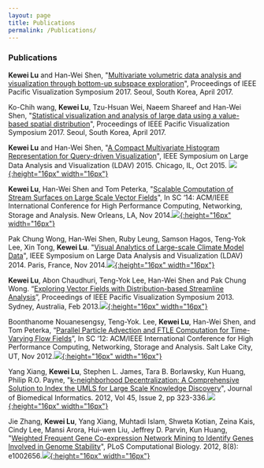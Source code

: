 ```yaml
---
layout: page
title: Publications
permalink: /Publications/
---
```



### Publications ###
**Kewei Lu** and Han-Wei Shen, "[Multivariate volumetric data analysis and visualization through bottom-up subspace exploration](http://ieeexplore.ieee.org/abstract/document/8031588/)", Proceedings of IEEE Pacific Visualization Symposium 2017. Seoul, South Korea, April 2017.

Ko-Chih wang, **Kewei Lu**, Tzu-Hsuan Wei, Naeem Shareef and Han-Wei Shen, "[Statistical visualization and analysis of large data using a value-based spatial distribution](http://ieeexplore.ieee.org/abstract/document/8031590/)", Proceedings of IEEE Pacific Visualization Symposium 2017. Seoul, South Korea, April 2017.

**Kewei Lu** and Han-Wei Shen, "[A Compact Multivariate Histogram Representation for Query-driven Visualization](http://ieeexplore.ieee.org/abstract/document/7348071/)", IEEE Symposium on Large Data Analysis and Visualization (LDAV) 2015. Chicago, IL, Oct 2015.
[![](../img/icon/pdf.jpeg){:height="16px" width="16px"}](../papers/LDAV15.pdf)

**Kewei Lu**, Han-Wei Shen and Tom Peterka, "[Scalable Computation of Stream Surfaces on Large Scale Vector Fields](http://ieeexplore.ieee.org/abstract/document/7013069/?section=abstract)", In SC ‘14: ACM/IEEE International Conference for High Performance Computing, Networking, Storage and Analysis. New Orleans, LA, Nov 2014.[![](../img/icon/pdf.jpeg){:height="16px" width="16px"}](../papers/pStreamSurface.pdf)  

Pak Chung Wong, Han-Wei Shen, Ruby Leung, Samson Hagos, Teng-Yok Lee, Xin Tong, **Kewei Lu**. "[Visual Analytics of Large-scale Climate Model Data](http://ieeexplore.ieee.org/document/7013208/)", IEEE Symposium on Large Data Analysis and Visualization (LDAV) 2014. Paris, France, Nov 2014.[![](../img/icon/pdf.jpeg){:height="16px" width="16px"}](../papers/LDAV2014.pdf)  

**Kewei Lu**, Abon Chaudhuri, Teng-Yok Lee, Han-Wei Shen and Pak Chung Wong. “[Exploring Vector Fields with Distribution-based Streamline Analysis](http://ieeexplore.ieee.org/abstract/document/6596153/)”, Proceedings of IEEE Pacific Visualization Symposium 2013. Sydney, Australia, Feb 2013.[![](../img/icon/pdf.jpeg){:height="16px" width="16px"}](../papers/pacificvis13.pdf)  

Boonthanome Nouanesengsy, Teng-Yok. Lee, **Kewei Lu**, Han-Wei Shen, and Tom Peterka, “[Parallel Particle Advection and FTLE Computation for Time-Varying Flow Fields](http://ieeexplore.ieee.org/abstract/document/6468541/)”, In SC ‘12: ACM/IEEE International Conference for High Performance Computing, Networking, Storage and Analysis. Salt Lake City, UT, Nov 2012.[![](../img/icon/pdf.jpeg){:height="16px" width="16px"}](../papers/sc12_ftle.pdf)  

Yang Xiang, **Kewei Lu**, Stephen L. James, Tara B. Borlawsky, Kun Huang, Philip R.O. Payne, "[k-neighborhood Decentralization: A Comprehensive Solution to Index the UMLS for Large Scale Knowledge Discovery](https://www.ncbi.nlm.nih.gov/pubmed/22154838)", Journal of Biomedical Informatics. 2012, Vol 45, Issue 2, pp 323-336.[![](../img/icon/pdf.jpeg){:height="16px" width="16px"}](../papers/kneighbour_2012.pdf)

Jie Zhang, **Kewei Lu**, Yang Xiang, Muhtadi Islam, Shweta Kotian, Zeina Kais, Cindy Lee, Mansi Arora, Hui-wen Liu, Jeffrey D. Parvin, Kun Huang, "[Weighted Frequent Gene Co-expression Network Mining to Identify Genes Involved in Genome Stability](https://www.ncbi.nlm.nih.gov/pubmed/22956898)", PLoS Computational Biology. 2012, 8(8): e1002656.[![](../img/icon/pdf.jpeg){:height="16px" width="16px"}](../papers/weighted_geneco_2012.PDF)
